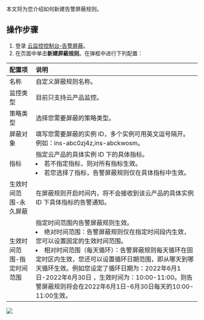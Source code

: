 本文将为您介绍如何新建告警屏蔽规则。


## 操作步骤
1. 登录 [云监控控制台-告警屏蔽](https://console.cloud.tencent.com/monitor/alarm2/shield)。
2. 在页面中单击**新建屏蔽规则**。在弹框中进行下列配置：

| 配置项                    | 说明                                                         |
| :------------------------ | :----------------------------------------------------------- |
| 名称                      | 自定义屏蔽规则名称。                                           |
| 监控类型                  | 目前只支持云产品监控。                                         |
| 策略类型                  | 选择您需要屏蔽的策略类型。                                     |
| 屏蔽对象                  | 填写您需要屏蔽的实例 ID，多个实例可用英文逗号隔开。例如：ins-abc0zj4z,ins-abckwosm。 |
| 指标                      | 指定云产品的具体实例 ID 下的具体指标。<li>若不指定指标，则对所有指标生效。</li><li>若您选择了指标，告警屏蔽规则仅在具体指标中生效。 |
| 生效时间范围-永久屏蔽     | 在屏蔽规则开启时间内，将不会接收到该云产品的具体实例 ID 下具体指标的告警通知。 |
| 生效时间范围-指定时间范围 | 指定时间范围内告警屏蔽规则生效。<li>绝对时间范围：告警屏蔽规则仅在指定时间段内生效，您可以设置固定的生效时间范围。<li>相对时间范围（每天循环）：告警屏蔽规则每天循环在固定时区内生效，您还可以设置循环日期范围，即从哪天到哪天循环生效。例如您设定了循环日期为：2022年6月1日-2022年6月30日 ，生效时间为：10:00-11:00。则告警屏蔽规则将会在2022年6月1日-6月30日每天的10:00-11:00生效。 |

![](https://qcloudimg.tencent-cloud.cn/raw/a87ba4845be1d8ebcb19370b5230f4ce.png)
